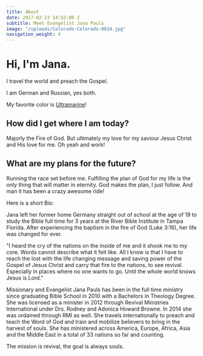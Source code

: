 ```yaml
---
title: About
date: 2017-02-23 14:52:00 Z
subtitle: Meet Evangelist Jana Pauls
image: "/uploads/Colorado-Colorado-0014.jpg"
navigation_weight: 4
---
```


# Hi, I'm Jana.

I travel the world and preach the Gospel.

I am German and Russian, yes both.

My favorite color is [Ultramarine](https://en.wikipedia.org/wiki/Ultramarine)!

## How did I get where I am today?

Majorly the Fire of God. But ultimately my love for my saviour Jesus Christ and His love for me.
Oh yeah and work!

## What are my plans for the future?

Running the race set before me. Fulfilling the plan of God for my life is the only thing that will matter in eternity. God makes the plan, I just follow. And man it has been a crazy awesome ride!    

Here is a short Bio:

Jana left her former home Germany straight out of school at the age of 19 to study the Bible full time for 3 years at the River Bible Institute in Tampa Florida. After experiencing the baptism in the fire of God (Luke 3:16), her life was changed for ever.

"I heard the cry of the nations on the inside of me and it shook me to my core. Words cannot describe what it felt like. All I know is that I have to reach the lost with the life changing message and saving power of the Gospel of Jesus Christ and carry that fire to the nations, to see revival. Especially in places where no one wants to go. Until the whole world knows Jesus is Lord."

Missionary and Evangelist Jana Pauls has been in the full time ministry since graduating Bible School in 2010 with a Bachelors in Theology Degree. 
She was licensed as a minister in 2012 through Revival Ministries International under Drs. Rodney and Adonica Howard Browne. 
In 2014 she was ordained through RMI as well.
She travels internationally to preach and teach the Word of God and train and mobilize believers to bring in the harvest of souls. 
She has ministered across America, Europe, Africa, Asia and the Middle East in a total of 33 nations so far and counting.

The mission is revival, the goal is always souls.